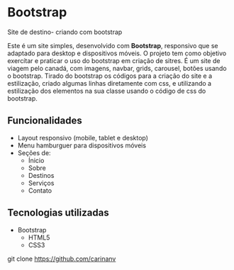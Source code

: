 # Bootstrap
Site de destino- criando com bootstrap


Este é um site simples, desenvolvido com **Bootstrap**, responsivo que se adaptado para desktop e dispositivos móveis. O projeto tem como objetivo exercítar e praticar o uso do bootstrap em criação de sitres. É um site de viagem pelo canadá, com imagens, navbar, grids, carousel, botões usando o bootstrap.
Tirado do bootstrap os códigos para a criação do site e a estilização, criado algumas linhas diretamente com css, e utilizando a estilização dos elementos na sua classe usando o código de css do bootstrap.



## Funcionalidades

- Layout responsivo (mobile, tablet e desktop)
- Menu hamburguer para dispositivos móveis
- Seções de:
  - Ínicio
  - Sobre 
  - Destinos
  - Serviços
  - Contato


## Tecnologias utilizadas

- Bootstrap 
  - HTML5 
  - CSS3


git clone https://github.com/carinanv